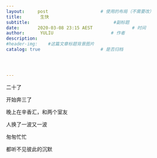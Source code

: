 ```yaml
---
layout:     post   				    # 使用的布局（不需要改）
title:       生快 
subtitle:    							 #副标题
date:       2020-03-08 23:15 AEST 				# 时间
author:      YULIU						# 作者
description: 
#header-img:  	#这篇文章标题背景图片
catalog: true 						# 是否归档




---
```


二十了

开始奔三了

晚上在辛香汇，和两个室友

人换了一波又一波

匆匆忙忙

都听不见彼此的沉默





